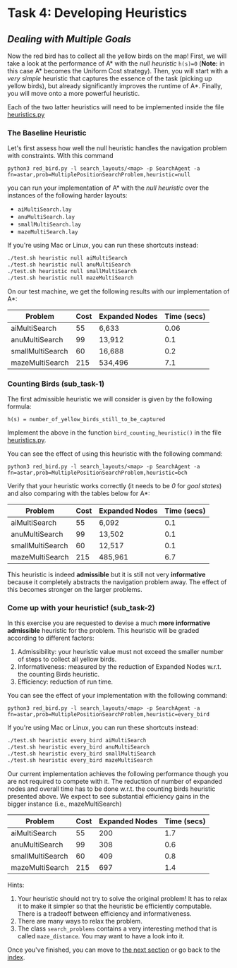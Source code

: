 # Task 4: Developing Heuristics

## _Dealing with Multiple Goals_

Now the red bird has to collect all the yellow birds on the map! First, we will
take a look at the performance of A* with the *null heuristic* `h(s)=0`
(**Note:** in this case A* becomes the Uniform Cost strategy). Then, you will
start with a _very simple_ heuristic that captures the essence of the task
(picking up yellow birds), but already significantly improves the runtime of
A\*. Finally, you will move onto a more powerful heuristic.

Each of the two latter heuristics will need to be implemented inside the file
[heuristics.py](../heuristics.py)

### The Baseline Heuristic

Let's first assess how well the null heuristic handles the navigation problem
with constraints. With this command

```
python3 red_bird.py -l search_layouts/<map> -p SearchAgent -a fn=astar,prob=MultiplePositionSearchProblem,heuristic=null
```

you can run your implementation of A\* with the _null heuristic_ over the
instances of the following harder layouts:

- `aiMultiSearch.lay`
- `anuMultiSearch.lay`
- `smallMultiSearch.lay`
- `mazeMultiSearch.lay`

If you're using Mac or Linux, you can run these shortcuts instead:

```sh
./test.sh heuristic null aiMultiSearch
./test.sh heuristic null anuMultiSearch
./test.sh heuristic null smallMultiSearch
./test.sh heuristic null mazeMultiSearch
```

On our test machine, we get the following results with our implementation of A\*:

| Problem          | Cost | Expanded Nodes | Time (secs) |
| ---------------- | ---- | -------------- | ----------- |
| aiMultiSearch    | 55   | 6,633          | 0.06        |
| anuMultiSearch   | 99   | 13,912         | 0.1         |
| smallMultiSearch | 60   | 16,688         | 0.2         |
| mazeMultiSearch  | 215  | 534,496        | 7.1         |

### Counting Birds (sub_task-1)

The first admissible heuristic we will consider is given by the following formula:

```
h(s) = number_of_yellow_birds_still_to_be_captured
```

Implement the above in the function `bird_counting_heuristic()` in the file
[heuristics.py](../heuristics.py).

You can see the effect of using this heuristic with the following command:

```
python3 red_bird.py -l search_layouts/<map> -p SearchAgent -a fn=astar,prob=MultiplePositionSearchProblem,heuristic=bch
```

Verify that your heuristic works correctly (it needs to be _0_ for _goal states_)
and also comparing with the tables below for A\*:

| Problem          | Cost | Expanded Nodes | Time (secs) |
| ---------------- | ---- | -------------- | ----------- |
| aiMultiSearch    | 55   | 6,092          | 0.1         |
| anuMultiSearch   | 99   | 13,502         | 0.1         |
| smallMultiSearch | 60   | 12,517         | 0.1         |
| mazeMultiSearch  | 215  | 485,961        | 6.7         |

This heuristic is indeed **admissible** but it is still not very
**informative** because it completely abstracts the navigation problem away.
The effect of this becomes stronger on the larger problems.

### Come up with your heuristic! (sub_task-2)

In this exercise you are requested to devise a much **more informative
admissible** heuristic for the problem. This heuristic will be graded according
to different factors:

1. Admissibility: your heuristic value must not exceed the smaller number of
   steps to collect all yellow birds.
2. Informativeness: measured by the reduction of Expanded Nodes w.r.t. the
   counting Birds heuristic.
3. Efficiency: reduction of run time.

You can see the effect of your implementation with the following command:

```
python3 red_bird.py -l search_layouts/<map> -p SearchAgent -a fn=astar,prob=MultiplePositionSearchProblem,heuristic=every_bird
```

If you're using Mac or Linux, you can run these shortcuts instead:

```sh
./test.sh heuristic every_bird aiMultiSearch
./test.sh heuristic every_bird anuMultiSearch
./test.sh heuristic every_bird smallMultiSearch
./test.sh heuristic every_bird mazeMultiSearch
```

Our current implementation achieves the following performance though you are
not required to compete with it. The reduction of number of expanded nodes and
overall time has to be done w.r.t. the counting birds heuristic presented
above. We expect to see substantial efficiency gains in the bigger instance
(i.e., mazeMultiSearch)

| Problem          | Cost | Expanded Nodes | Time (secs) |
| ---------------- | ---- | -------------- | ----------- |
| aiMultiSearch    | 55   | 200            | 1.7         |
| anuMultiSearch   | 99   | 308            | 0.6         |
| smallMultiSearch | 60   | 409            | 0.8         |
| mazeMultiSearch  | 215  | 697            | 1.4         |

Hints:

1. Your heuristic should not try to solve the original problem! It has to relax
   it to make it simpler so that the heuristic be efficiently computable. There
   is a tradeoff between efficiency and informativeness.
2. There are many ways to relax the problem.
3. The class `search_problems` contains a very interesting method that is
   called `maze_distance`. You may want to have a look into it.

Once you've finished, you can move to [the next section](7_minimax.md) or go
back to the [index](README.md).
